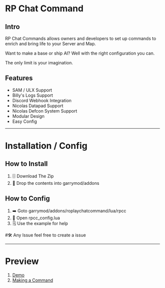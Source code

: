 # RP Chat Command

## Intro
RP Chat Commands allows owners and developers to set up commands to enrich and bring life to your Server and Map.

Want to make a base or ship AI? Well with the right configuration you can.

The only limit is your imagination.



## Features
- SAM / ULX Support
- Billy's Logs Support
- Discord Webhook Integration
- Nicolas Datapad Support
- Nicolas Defcon System Support
- Modular Design
- Easy Config

---

# Installation / Config

## How to Install
1. 🗄️ Download The Zip
2. 📁 Drop the contents into garrymod/addons

## How to Config
1. ➡️ Goto garrymod/addons/roplaychatcommand/lua/rpcc
2. 📂 Open rpcc_config.lua
3. 🗒️ Use the example for help

#🛠️ Any Issue feel free to create a issue

---

# Preview

1. [Demo](https://youtu.be/CRH7bUCvZ20)
2. [Making a Command](https://youtu.be/lyAIqwQMMMU)

